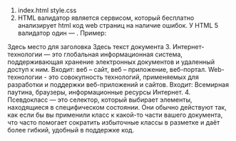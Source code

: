 1. index.html style.css
2. HTML валидатор является сервисом, который бесплатно анализирует html код web страниц на наличие ошибок. У HTML 5 валидатор один — <!DOCTYPE html>. Пример:
<!DOCTYPE html><html>
<head>
Здесь место для заголовка
</head>
<body>
Здесь текст документа
</body>
</html>
3. Интернет-технологии — это глобальная информационная система, поддерживающая хранение электронных документов и удаленный доступ к ним. Входит: веб – сайт, веб – приложение, веб-портал. Web-технологии - это совокупность технологий, применяемых для разработки и поддержки веб-приложений и сайтов. Входит: Всемирная паутина, браузеры, информационные ресурсы Интернет.
4. Псевдокласс — это селектор, который выбирает элементы, находящиеся в специфическом состоянии. Они обычно действуют так, как если бы вы применили класс к какой-то части вашего документа, что часто помогает сократить избыточные классы в разметке и даёт более гибкий, удобный в поддержке код.
